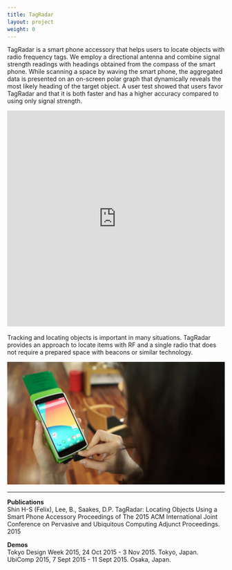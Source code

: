 ```yaml
---
title: TagRadar
layout: project
weight: 0
---
```

TagRadar is a smart phone accessory that helps users to
locate objects with radio frequency tags. We employ a
directional antenna and combine signal strength readings
with headings obtained from the compass of the smart
phone. While scanning a space by waving the smart
phone, the aggregated data is presented on an on-screen
polar graph that dynamically reveals the most likely
heading of the target object. A user test showed that
users favor TagRadar and that it is both faster and has a
higher accuracy compared to using only signal strength.

<iframe src="https://player.vimeo.com/video/138178621" width="100%" height="500" frameborder="0" webkitallowfullscreen mozallowfullscreen allowfullscreen></iframe>

Tracking and locating objects is important in many
situations. TagRadar provides an approach to locate items with RF
and a single radio that does not require a prepared space
with beacons or similar technology.

![](<img/tag_radar_phone.jpg>)

<hr>

**Publications**   
Shin H-S (Felix), Lee, B., Saakes, D.P. TagRadar: Locating Objects Using a Smart Phone Accessory Proceedings of The 2015 ACM International Joint Conference on Pervasive and Ubiquitous Computing Adjunct Proceedings. 2015

**Demos**   
Tokyo Design Week 2015, 24 Oct 2015 - 3 Nov 2015. Tokyo, Japan.   
UbiComp 2015, 7 Sept 2015 - 11 Sept 2015. Osaka, Japan.   


